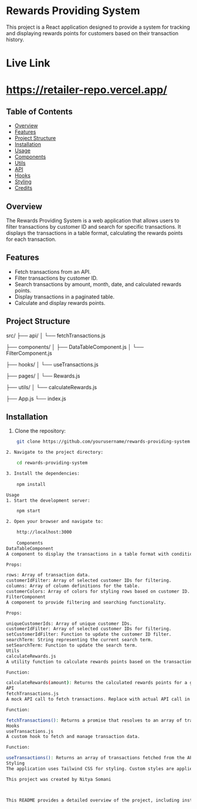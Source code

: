 # Rewards Providing System

This project is a React application designed to provide a system for tracking and displaying rewards points for customers based on their transaction history.

# Live Link
# https://retailer-repo.vercel.app/

## Table of Contents

- [Overview](#overview)
- [Features](#features)
- [Project Structure](#project-structure)
- [Installation](#installation)
- [Usage](#usage)
- [Components](#components)
- [Utils](#utils)
- [API](#api)
- [Hooks](#hooks)
- [Styling](#styling)
- [Credits](#credits)

## Overview

The Rewards Providing System is a web application that allows users to filter transactions by customer ID and search for specific transactions. It displays the transactions in a table format, calculating the rewards points for each transaction.

## Features

- Fetch transactions from an API.
- Filter transactions by customer ID.
- Search transactions by amount, month, date, and calculated rewards points.
- Display transactions in a paginated table.
- Calculate and display rewards points.

## Project Structure

src/
├── api/
│ └── fetchTransactions.js

├── components/
│ ├── DataTableComponent.js
│ └── FilterComponent.js

├── hooks/
│ └── useTransactions.js

├── pages/
│ └── Rewards.js

├── utils/
│ └── calculateRewards.js

├── App.js
└── index.js


## Installation

1. Clone the repository:

```bash
    git clone https://github.com/yourusername/rewards-providing-system.git

2. Navigate to the project directory:

    cd rewards-providing-system

3. Install the dependencies:
    
    npm install

Usage
1. Start the development server:

    npm start

2. Open your browser and navigate to:

    http://localhost:3000
    
    Components
DataTableComponent
A component to display the transactions in a table format with conditional row styling.

Props:

rows: Array of transaction data.
customerIdFilter: Array of selected customer IDs for filtering.
columns: Array of column definitions for the table.
customerColors: Array of colors for styling rows based on customer ID.
FilterComponent
A component to provide filtering and searching functionality.

Props:

uniqueCustomerIds: Array of unique customer IDs.
customerIdFilter: Array of selected customer IDs for filtering.
setCustomerIdFilter: Function to update the customer ID filter.
searchTerm: String representing the current search term.
setSearchTerm: Function to update the search term.
Utils
calculateRewards.js
A utility function to calculate rewards points based on the transaction amount.

Function:

calculateRewards(amount): Returns the calculated rewards points for a given amount.
API
fetchTransactions.js
A mock API call to fetch transactions. Replace with actual API call in a real-world scenario.

Function:

fetchTransactions(): Returns a promise that resolves to an array of transaction data.
Hooks
useTransactions.js
A custom hook to fetch and manage transaction data.

Function:

useTransactions(): Returns an array of transactions fetched from the API.
Styling
The application uses Tailwind CSS for styling. Custom styles are applied to the DataTable component to enhance the user interface.

This project was created by Nitya Somani



This README provides a detailed overview of the project, including installation instructions, usage details, and an explanation of the different components and their functionalities.  🖥️👾
